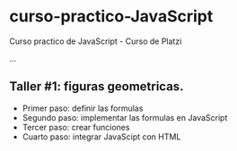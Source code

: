 # curso-practico-JavaScript
Curso practico de JavaScript - Curso de Platzi

...

## Taller #1: figuras geometricas.

- Primer paso: definir las formulas
- Segundo paso: implementar las formulas en JavaScript
- Tercer paso: crear funciones
- Cuarto paso: integrar JavaScipt con HTML


